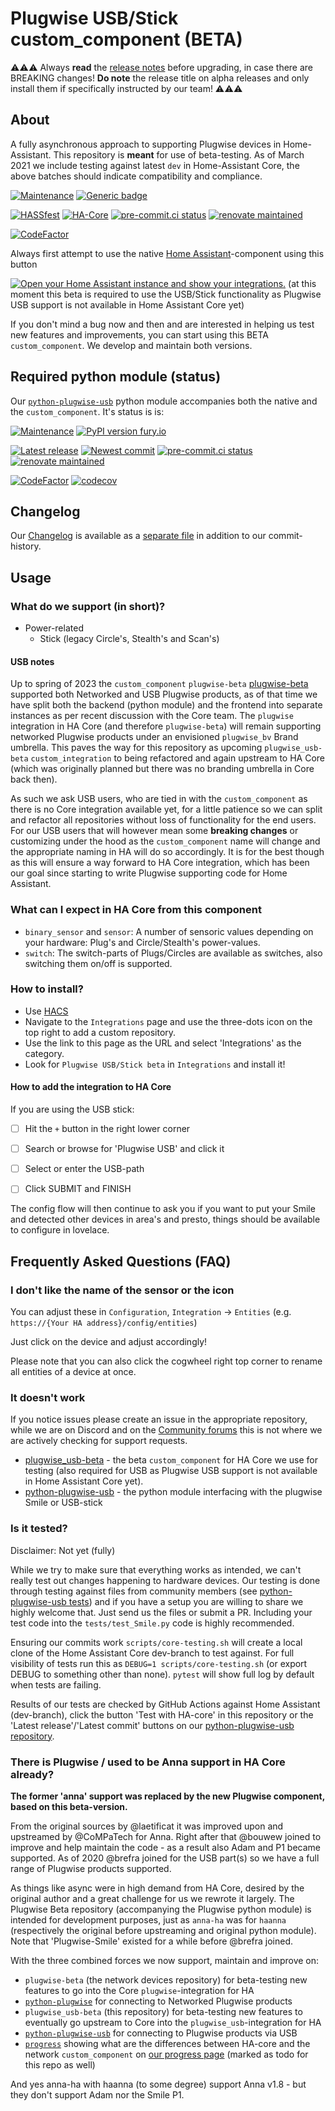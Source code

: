 # Plugwise USB/Stick custom_component (BETA)

:warning::warning::warning: Always **read** the [release notes](https://github.com/plugwise/plugwise_usb-beta/releases) before upgrading, in case there are BREAKING changes! **Do note** the release title on alpha releases and only install them if specifically instructed by our team! :warning::warning::warning:

## About

A fully asynchronous approach to supporting Plugwise devices in Home-Assistant. This repository is **meant** for use of beta-testing. As of March 2021 we include testing against latest `dev` in Home-Assistant Core, the above batches should indicate compatibility and compliance.

[![Maintenance](https://img.shields.io/badge/Maintained%3F-yes-green.svg)](https://github.com/plugwise)
[![Generic badge](https://img.shields.io/github/v/release/plugwise/plugwise_usb-beta)](https://github.com/plugwise/plugwise_usb-beta)

[![HASSfest](https://github.com/plugwise/plugwise_usb-beta/workflows/Validate%20with%20hassfest/badge.svg)](https://github.com/plugwise/plugwise_usb-beta/actions)
[![HA-Core](https://github.com/plugwise/plugwise_usb-beta/workflows/Test%20with%20HA-core/badge.svg)](https://github.com/plugwise/plugwise_usb-beta/actions)
[![pre-commit.ci status](https://results.pre-commit.ci/badge/github/plugwise/plugwise_usb-beta/main.svg)](https://results.pre-commit.ci/latest/github/plugwise/plugwise_usb-beta/main)
[![renovate maintained](https://img.shields.io/badge/maintained%20with-renovate-blue?logo=renovatebot)](https://github.com/plugwise/plugwise_usb-beta/issues/3)

[![CodeFactor](https://www.codefactor.io/repository/github/plugwise/plugwise_usb-beta/badge)](https://www.codefactor.io/repository/github/plugwise/plugwise_usb-beta)

Always first attempt to use the native [Home Assistant](https://www.home-assistant.io/integrations/plugwise/)-component using this button

[![Open your Home Assistant instance and show your integrations.](https://my.home-assistant.io/badges/integrations.svg)](https://my.home-assistant.io/redirect/integrations/)
(at this moment this beta is required to use the USB/Stick functionality as Plugwise USB support is not available in Home Assistant Core yet)

If you don't mind a bug now and then and are interested in helping us test new features and improvements, you can start using this BETA `custom_component`. We develop and maintain both versions.

## Required python module (status)

Our [`python-plugwise-usb`](https://github.com/plugwise/python-plugwise-usb) python module accompanies both the native and the `custom_component`. It's status is is:

[![Maintenance](https://img.shields.io/badge/Maintained%3F-yes-green.svg)](https://github.com/plugwise)
[![PyPI version fury.io](https://badge.fury.io/py/plugwise.svg)](https://pypi.python.org/pypi/plugwise/)

[![Latest release](https://github.com/plugwise/python-plugwise-usb/workflows/Latest%20release/badge.svg)](https://github.com/plugwise/python-plugwise-usb/actions)
[![Newest commit](https://github.com/plugwise/python-plugwise-usb/workflows/Latest%20commit/badge.svg)](https://github.com/plugwise/python-plugwise-usb/actions)
[![pre-commit.ci status](https://results.pre-commit.ci/badge/github/plugwise/python-plugwise-usb/main.svg)](https://results.pre-commit.ci/latest/github/plugwise/python-plugwise-usb/main)
[![renovate maintained](https://img.shields.io/badge/maintained%20with-renovate-blue?logo=renovatebot)](https://github.com/plugwise/python-plugwise-usb/issues/2)

[![CodeFactor](https://www.codefactor.io/repository/github/plugwise/python-plugwise-usb/badge)](https://www.codefactor.io/repository/github/plugwise/python-plugwise-usb)
[![codecov](https://codecov.io/gh/plugwise/python-plugwise-usb/branch/main/graph/badge.svg)](https://codecov.io/gh/plugwise/python-plugwise-usb)

## Changelog

Our [Changelog](CHANGELOG.MD) is available as a [separate file](CHANGELOG.md) in addition to our commit-history.

## Usage

### What do we support (in short)?

- Power-related
  - Stick (legacy Circle's, Stealth's and Scan's)

#### USB notes

Up to spring of 2023 the `custom_component` `plugwise-beta` [plugwise-beta](https://github.com/plugwise/plugwise-beta/) supported both Networked and USB Plugwise products, as of that time we have split both the backend (python module) and the frontend into separate instances as per recent discussion with the Core team. The `plugwise` integration in HA Core (and therefore `plugwise-beta`) will remain supporting networked Plugwise products under an envisioned `plugwise_bv` Brand umbrella. This paves the way for this repository as upcoming `plugwise_usb-beta` `custom_integration` to being refactored and again upstream to HA Core (which was originally planned but there was no branding umbrella in Core back then).

As such we ask USB users, who are tied in with the `custom_component` as there is no Core integration available yet, for a little patience so we can split and refactor all repositories without loss of functionality for the end users. For our USB users that will however mean some **breaking changes** or customizing under the hood as the `custom_component` name will change and the appropriate naming in HA will do so accordingly. It is for the best though as this will ensure a way forward to HA Core integration, which has been our goal since starting to write Plugwise supporting code for Home Assistant.

### What can I expect in HA Core from this component

- `binary_sensor` and `sensor`: A number of sensoric values depending on your hardware: Plug's and Circle/Stealth's power-values.
- `switch`: The switch-parts of Plugs/Circles are available as switches, also switching them on/off is supported.

### How to install?

- Use [HACS](https://hacs.xyz)
- Navigate to the `Integrations` page and use the three-dots icon on the top right to add a custom repository.
- Use the link to this page as the URL and select 'Integrations' as the category.
- Look for `Plugwise USB/Stick beta` in `Integrations` and install it!

#### How to add the integration to HA Core

If you are using the USB stick:

- [ ] Hit the `+` button in the right lower corner
- [ ] Search or browse for 'Plugwise USB' and click it

- [ ] Select or enter the USB-path
- [ ] Click SUBMIT and FINISH

The config flow will then continue to ask you if you want to put your Smile and detected other devices in area's and presto, things should be available to configure in lovelace.

## Frequently Asked Questions (FAQ)

### I don't like the name of the sensor or the icon

You can adjust these in `Configuration`, `Integration` -> `Entities` (e.g. `https://{Your HA address}/config/entities`)

Just click on the device and adjust accordingly!

Please note that you can also click the cogwheel right top corner to rename all entities of a device at once.

### It doesn't work

If you notice issues please create an issue in the appropriate repository, while we are on Discord and on the [Community forums](https://community.home-assistant.io/t/plugwise-core-and-custom-component/236250) this is not where we are actively checking for support requests.

- [plugwise_usb-beta](https://github.com/plugwise/plugwise_usb-beta/issues/new/choose) - the beta `custom_component` for HA Core we use for testing (also required for USB as Plugwise USB support is not available in Home Assistant Core yet).
- [python-plugwise-usb](https://github.com/plugwise/python-plugwise-usb/issues/new/choose) - the python module interfacing with the plugwise Smile or USB-stick

### Is it tested?

Disclaimer: Not yet (fully)

While we try to make sure that everything works as intended, we can't really test out changes happening to hardware devices. Our testing is done through testing against files from community members (see [python-plugwise-usb tests](https://github.com/plugwise/python-plugwise-usb/tree/main/tests)) and if you have a setup you are willing to share we highly welcome that. Just send us the files or submit a PR. Including your test code into the `tests/test_Smile.py` code is highly recommended.

Ensuring our commits work `scripts/core-testing.sh` will create a local clone of the Home Assistant Core dev-branch to test against. For full visibility of tests run this as `DEBUG=1 scripts/core-testing.sh` (or export DEBUG to something other than none). `pytest` will show full log by default when tests are failing.

Results of our tests are checked by GitHub Actions against Home Assistant (dev-branch), click the button 'Test with HA-core' in this repository or the 'Latest release'/'Latest commit' buttons on our [python-plugwise-usb repository](https://github.com/plugwise/python-plugwise-usb/).

### There is Plugwise / used to be Anna support in HA Core already?

**The former 'anna' support was replaced by the new Plugwise component, based on this beta-version.**

From the original sources by @laetificat it was improved upon and upstreamed by @CoMPaTech for Anna. Right after that @bouwew joined to improve and help maintain the code - as a result also Adam and P1 became supported. As of 2020 @brefra joined for the USB part(s) so we have a full range of Plugwise products supported.

As things like async were in high demand from HA Core, desired by the original author and a great challenge for us we rewrote it largely. The Plugwise Beta repository (accompanying the Plugwise python module) is intended for development purposes, just as `anna-ha` was for `haanna` (respectively the original before upstreaming and original python module). Note that 'Plugwise-Smile' existed for a while before @brefra joined.

With the three combined forces we now support, maintain and improve on:

- `plugwise-beta` (the network devices repository) for beta-testing new features to go into the Core `plugwise`-integration for HA
- [`python-plugwise`](https://github.com/plugwise/python-plugwise-usb) for connecting to Networked Plugwise products
- `plugwise_usb-beta` (this repository) for beta-testing new features to eventually go upstream to Core into the `plugwise_usb`-integration for HA
- [`python-plugwise-usb`](https://github.com/plugwise/python-plugwise-usb) for connecting to Plugwise products via USB
- [`progress`](https://github.com/plugwise/progress) showing what are the differences between HA-core and the network `custom_component` on [our progress page](https://plugwise.github.io/progress/) (marked as todo for this repo as well)

And yes anna-ha with haanna (to some degree) support Anna v1.8 - but they don't support Adam nor the Smile P1.
